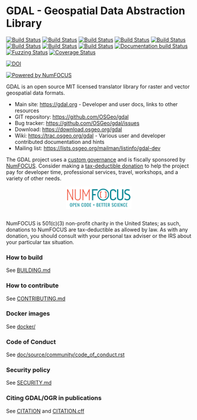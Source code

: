 GDAL - Geospatial Data Abstraction Library
====

[![Build Status](https://github.com/OSGeo/gdal/workflows/Linux%20Builds/badge.svg)](https://github.com/osgeo/gdal/actions?query=workflow%3A%22Linux+Builds%22+branch%3Amaster)
[![Build Status](https://github.com/OSGeo/gdal/workflows/MacOS%20build/badge.svg)](https://github.com/osgeo/gdal/actions?query=workflow%3A%22MacOS+build%22+branch%3Amaster)
[![Build Status](https://github.com/OSGeo/gdal/workflows/Windows%20builds/badge.svg)](https://github.com/osgeo/gdal/actions?query=workflow%3A%22Windows+builds%22+branch%3Amaster)
[![Build Status](https://github.com/OSGeo/gdal/workflows/Android%20build/badge.svg)](https://github.com/osgeo/gdal/actions?query=workflow%3A%22Android+build%22+branch%3Amaster)
[![Build Status](https://github.com/OSGeo/gdal/workflows/CLang%20Static%20Analyzer/badge.svg)](https://github.com/osgeo/gdal/actions?query=workflow%3A%22CLang+Static+Analyzer%22+branch%3Amaster)
[![Build Status](https://github.com/OSGeo/gdal/workflows/Code%20Checks/badge.svg)](https://github.com/osgeo/gdal/actions?query=workflow%3A%22Code+Checks%22+branch%3Amaster)
[![Build Status](https://travis-ci.com/OSGeo/gdal.svg?branch=master)](https://travis-ci.com/OSGeo/gdal)
[![Build Status](https://scan.coverity.com/projects/749/badge.svg?flat=1)](https://scan.coverity.com/projects/gdal)
[![Documentation build Status](https://github.com/OSGeo/gdal/workflows/Docs/badge.svg)](https://github.com/osgeo/gdal/actions?query=workflow%3A%22Docs%22+branch%3Amaster)
[![Fuzzing Status](https://oss-fuzz-build-logs.storage.googleapis.com/badges/gdal.svg)](https://bugs.chromium.org/p/oss-fuzz/issues/list?sort=-opened&can=1&q=proj:gdal)
[![Coverage Status](https://coveralls.io/repos/github/OSGeo/gdal/badge.svg?branch=master)](https://coveralls.io/github/OSGeo/gdal?branch=master)

[![DOI](https://zenodo.org/badge/DOI/10.5281/zenodo.5884351.svg)](https://doi.org/10.5281/zenodo.5884351)

[![Powered by NumFOCUS](https://img.shields.io/badge/powered%20by-NumFOCUS-orange.svg?style=flat&colorA=E1523D&colorB=007D8A )](http://numfocus.org)


GDAL is an open source MIT licensed translator library for raster and vector geospatial data formats.

* Main site: https://gdal.org - Developer and user docs, links to other resources
* GIT repository: https://github.com/OSGeo/gdal
* Bug tracker: https://github.com/OSGeo/gdal/issues
* Download: https://download.osgeo.org/gdal
* Wiki: https://trac.osgeo.org/gdal - Various user and developer contributed documentation and hints
* Mailing list: https://lists.osgeo.org/mailman/listinfo/gdal-dev

[//]: # (numfocus-fiscal-sponsor-attribution)

The GDAL project uses a [custom governance](./GOVERNANCE.md)
and is fiscally sponsored by [NumFOCUS](https://numfocus.org/). Consider making
a [tax-deductible donation](https://numfocus.org/donate-to-gdal) to help the project
pay for developer time, professional services, travel, workshops, and a variety of other needs.

<div align="center">
  <a href="https://numfocus.org/project/gdal">
    <img height="60px"
         src="https://raw.githubusercontent.com/numfocus/templates/master/images/numfocus-logo.png"
         align="center">
  </a>
</div>
<br>

NumFOCUS is 501(c)(3) non-profit charity in the United States; as such, donations to
NumFOCUS are tax-deductible as allowed by law. As with any donation, you should
consult with your personal tax adviser or the IRS about your particular tax situation.

### How to build

See [BUILDING.md](BUILDING.md)

### How to contribute

See [CONTRIBUTING.md](CONTRIBUTING.md)

### Docker images

See [docker/](docker/)

### Code of Conduct

See [doc/source/community/code_of_conduct.rst](doc/source/community/code_of_conduct.rst)

### Security policy

See [SECURITY.md](SECURITY.md)

### Citing GDAL/OGR in publications

See [CITATION](CITATION) and [CITATION.cff](CITATION.cff)

